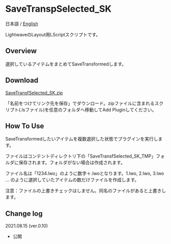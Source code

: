 # SaveTranspSelected_SK

 日本語 / [English](README.md)

LightwaveのLayout用LScriptスクリプトです。

## Overview

選択しているアイテムをまとめてSaveTransformedします。

## Download

[SaveTransfSelected_SK.zip](SaveTransfSelected_SK.zip)

「名前をつけてリンク先を保存」でダウンロード。zipファイルに含まれるスクリプト(.lsファイル)を任意のフォルダへ移動してAdd Pluginしてください。

## How To Use

SaveTransformedしたいアイテムを複数選択した状態でプラグインを実行します。

ファイルはコンテントディレクトリ下の「SaveTransfSelected_SK_TMP」フォルダに保存されます。フォルダがない場合は作成されます。

ファイル名は「1234.lwo」のように数字＋.lwoとなります。1.lwo, 2.lwo, 3.lwo ... のように選択していたアイテムの数だけファイルを作成します。

注意：ファイルの上書きチェックはしません。同名のファイルがあると上書きします。

## Change log

2021.08.15 (ver.0.10)

- 公開
